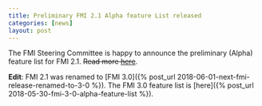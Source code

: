 ```yaml
---
title: Preliminary FMI 2.1 Alpha feature List released
categories: [news]
layout: post
---
```


The FMI Steering Committee is happy to announce the preliminary (Alpha) feature list for FMI 2.1.
~~Read more [here](http://fmi-standard.org/downloads/)~~.

**Edit**: FMI 2.1 was renamed to [FMI 3.0]({% post_url 2018-06-01-next-fmi-release-renamed-to-3-0 %}).
The FMI 3.0 feature list is [here]({% post_url 2018-05-30-fmi-3-0-alpha-feature-list %}).
